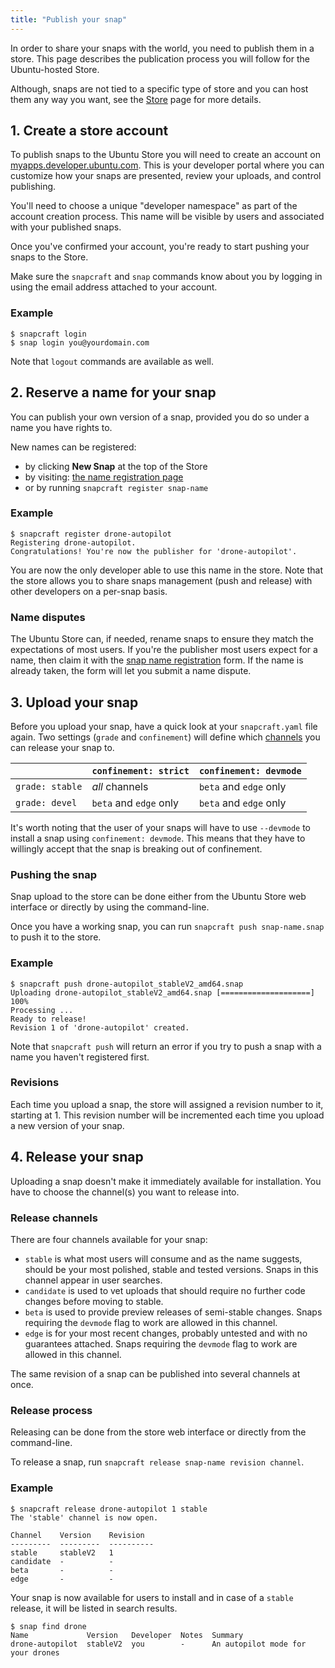 ```yaml
---
title: "Publish your snap"
---
```



In order to share your snaps with the world, you need to publish them in a
store. This page describes the publication process you will follow for the
Ubuntu-hosted Store.

Although, snaps are not tied to a specific type of store and you can host
them any way you want, see the [Store](/docs/core/store) page for more
details.

## 1. Create a store account

To publish snaps to the Ubuntu Store you will need to create an account
on [myapps.developer.ubuntu.com](https://myapps.developer.ubuntu.com/). This
is your developer portal where you can customize how your snaps are presented,
review your uploads, and control publishing.

You'll need to choose a unique "developer namespace" as part of the account
creation process. This name will be visible by users and associated with your
published snaps.

Once you've confirmed your account, you're ready to start pushing your snaps
to the Store.

Make sure the `snapcraft` and `snap` commands know about you by logging in
using the email address attached to your account.


### Example

    $ snapcraft login
    $ snap login you@yourdomain.com

Note that `logout` commands are available as well.

## 2. Reserve a name for your snap

You can publish your own version of a snap, provided you do so under a name
you have rights to.

New names can be registered:

* by clicking **New Snap** at the top of the Store
* by visiting: [the name registration page](https://myapps.developer.ubuntu.com/dev/click-apps/register-name/)
* or by running `snapcraft register snap-name`


### Example


    $ snapcraft register drone-autopilot
    Registering drone-autopilot.
    Congratulations! You're now the publisher for 'drone-autopilot'.

You are now the only developer able to use this name in the store. Note that
the store allows you to share snaps management (push and release) with other
developers on a per-snap basis.

### Name disputes

The Ubuntu Store can, if needed, rename snaps to ensure they match the
expectations of most users. If you're the publisher most users expect for a
name, then claim it with the
[snap name registration](https://myapps.developer.ubuntu.com/dev/click-apps/register-name)
form. If the name is already taken, the form will let you submit a name
dispute.

## 3. Upload your snap

Before you upload your snap, have a quick look at your `snapcraft.yaml` file
again. Two settings (`grade` and `confinement`) will define which
[channels](#release-channels) you can release your snap to.

|                 | `confinement: strict`  | `confinement: devmode` |
| --------------- | ---------------------- | ---------------------- |
| `grade: stable` | *all* channels         | `beta` and `edge` only |
| `grade: devel`  | `beta` and `edge` only | `beta` and `edge` only |

It's worth noting that the user of your snaps will have to use `--devmode`
to install a snap using `confinement: devmode`. This means that they have to
willingly accept that the snap is breaking out of confinement.

### Pushing the snap
Snap upload to the store can be done either from the Ubuntu Store web 
interface or directly by using the command-line.

Once you have a working snap, you can run `snapcraft push snap-name.snap` to
push it to the store.

### Example


    $ snapcraft push drone-autopilot_stableV2_amd64.snap
    Uploading drone-autopilot_stableV2_amd64.snap [====================] 100%
    Processing ...
    Ready to release!
    Revision 1 of 'drone-autopilot' created.

Note that `snapcraft push` will return an error if you try to push a snap with
a name you haven't registered first.

### Revisions

Each time you upload a snap, the store will assigned a revision number to it,
starting at 1. This revision number will be incremented each time you upload
a new version of your snap.

## 4. Release your snap

Uploading a snap doesn't make it immediately available for installation. You
have to choose the channel(s) you want to release into.

### Release channels

There are four channels available for your snap:

*   `stable` is what most users will consume and as the name suggests, should
    be your most polished, stable and tested versions. Snaps in this channel
    appear in user searches.
*   `candidate` is used to vet uploads that should require no further code
    changes before moving to stable.
*   `beta` is used to provide preview releases of semi-stable changes. Snaps
    requiring the `devmode` flag to work are allowed in this channel.
*   `edge` is for your most recent changes, probably untested and with no
    guarantees attached. Snaps requiring the `devmode` flag to work are
    allowed in this channel.

The same revision of a snap can be published into several channels at once.

### Release process

Releasing can be done from the store web interface or directly from the
command-line.

To release a snap, run `snapcraft release snap-name revision channel`.

### Example

    $ snapcraft release drone-autopilot 1 stable
    The 'stable' channel is now open.

    Channel    Version    Revision
    ---------  ---------  ----------
    stable     stableV2   1
    candidate  -          -
    beta       -          -
    edge       -          -

Your snap is now available for users to install and in case of a `stable`
release, it will be listed in search results.

    $ snap find drone
    Name             Version   Developer  Notes  Summary
    drone-autopilot  stableV2  you        -      An autopilot mode for your drones
